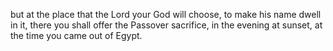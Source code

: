 but at the place that the Lord your God will choose, to make his name dwell in it, there you shall offer the Passover sacrifice, in the evening at sunset, at the time you came out of Egypt.
